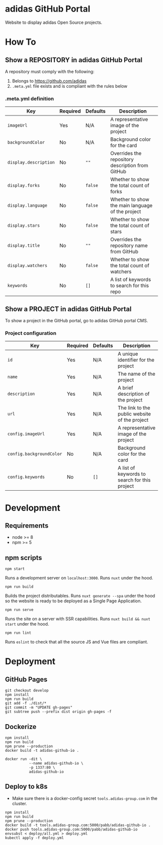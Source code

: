 # adidas GitHub Portal

Website to display adidas Open Source projects.

# How To

## Show a REPOSITORY in adidas GitHub Portal

A repository must comply with the following:

1. Belongs to https://github.com/adidas
1. `.meta.yml` file exists and is compliant with the rules below

### .meta.yml definition

| Key | Required | Defaults | Description |
| --- | --- | --- | --- |
| `imageUrl` | Yes | N/A | A representative image of the project |
| `backgroundColor` | No | N/A | Background color for the card |
| `display.description` | No | `""` | Overrides the repository description from GitHub |
| `display.forks` | No | `false` | Whether to show the total count of forks |
| `display.language` | No | `false` | Whether to show the main language of the project |
| `display.stars` | No | `false` | Whether to show the total count of stars |
| `display.title` | No | `""` | Overrides the repository name from GitHub |
| `display.watchers` | No | `false` | Whether to show the total count of watchers |
| `keywords` | No | `[]` | A list of keywords to search for this repo |

## Show a PROJECT in adidas GitHub Portal

To show a project in the GitHub portal, go to adidas GitHub portal CMS.

### Project configuration

| Key | Required | Defaults | Description |
| --- | --- | --- | --- |
| `id` | Yes | N/A | A unique identifier for the project |
| `name` | Yes | N/A | The name of the project |
| `description` | Yes | N/A | A brief description of the project |
| `url` | Yes | N/A | The link to the public website of the project |
| `config.imageUrl` | Yes | N/A | A representative image of the project |
| `config.backgroundColor` | No | N/A | Background color for the card |
| `config.keywords` | No | `[]` | A list of keywords to search for this project |

# Development

## Requirements

- node >= 8
- npm >= 5

## npm scripts

```npm start```

Runs a development server on `localhost:3000`. Runs `nuxt` under the hood.

```npm run build```

Builds the project distributables. Runs `nuxt generate --spa` under the hood so the website is ready to be deployed as a Single Page Application.

```npm run serve```

Runs the site on a server with SSR capabilities. Runs `nuxt build && nuxt start` under the hood.

```npm run lint```

Runs `eslint` to check that all the source JS and Vue files are compliant.


# Deployment

## GitHub Pages

```
git checkout develop
npm install
npm run build
git add -f ./dist/*
git commit -m "UPDATE gh-pages"
git subtree push --prefix dist origin gh-pages -f
```

## Dockerize

```
npm install
npm run build
npm prune --production
docker build -t adidas-github-io .

docker run -dit \
           --name adidas-github-io \
           -p 1337:80 \
           adidas-github-io
```

## Deploy to k8s

- Make sure there is a docker-config secret `tools.adidas-group.com` in the cluster.

```
npm install
npm run build
npm prune --production
docker build -t tools.adidas-group.com:5000/pabb/adidas-github-io .
docker push tools.adidas-group.com:5000/pabb/adidas-github-io
envsubst < deploy/all.yml > deploy.yml
kubectl apply -f deploy.yml
```
